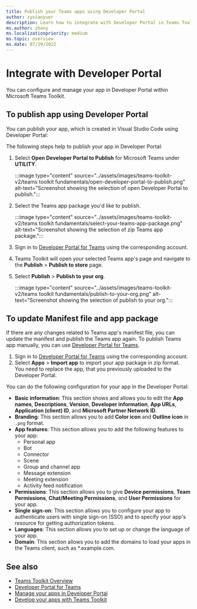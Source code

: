 ```yaml
---
title: Publish your Teams apps using Developer Portal
author: zyxiaoyuer
description: Learn how to integrate with Developer Portal in Teams Toolkit.
ms.author: zhany
ms.localizationpriority: medium
ms.topic: overview
ms.date: 07/29/2022
---
```


# Integrate with Developer Portal

You can configure and manage your app in Developer Portal within Microsoft Teams Toolkit.

## To publish app using Developer Portal

You can publish your app, which is created in Visual Studio Code using Developer Portal:

The following steps help to publish your app in Developer Portal:

1. Select **Open Developer Portal to Publish** for Microsoft Teams under **UTILITY**.

   :::image type="content" source="../assets/images/teams-toolkit-v2/teams toolkit fundamentals/open-developer-portal-to-publish.png" alt-text="Screenshot showing the selection of open Developer Portal to publish.":::

1. Select the Teams app package you'd like to publish.

   :::image type="content" source="../assets/images/teams-toolkit-v2/teams toolkit fundamentals/select-your-teams-app-package.png" alt-text="Screenshot showing the selection of zip Teams app package.":::

1. Sign in to [Developer Portal for Teams](https://dev.teams.microsoft.com/home) using the corresponding account.
1. Teams Toolkit will open your selected Teams app's page and navigate to the **Publish** > **Publish to store** page.
1. Select **Publish** > **Publish to your org**.

   :::image type="content" source="../assets/images/teams-toolkit-v2/teams toolkit fundamentals/publish-to-your-org.png" alt-text="Screenshot showing the selection of publish to your org.":::

## To update Manifest file and app package

If there are any changes related to Teams app's manifest file, you can update the manifest and publish the Teams app again. To publish Teams app manually, you can use [Developer Portal for Teams](https://dev.teams.microsoft.com/home).

1. Sign in to [Developer Portal for Teams](https://dev.teams.microsoft.com) using the corresponding account.
1. Select **Apps** > **Import app** to import your app package in zip format.<br>
   You need to replace the app, that you previously uploaded to the Developer Portal.

You can do the following configuration for your app in the Developer Portal:

* **Basic information**: This section shows and allows you to edit the **App names**, **Descriptions**, **Version**, **Developer information**, **App URLs**, **Application (client) ID**, and **Microsoft Partner Network ID**.
* **Branding**: This section allows you to add **Color icon** and **Outline icon** in `.png` format.
* **App features**: This section allows you to add the following features to your app:
  * Personal app
  * Bot
  * Connector
  * Scene
  * Group and channel app
  * Message extension
  * Meeting extension
  * Activity feed notification
* **Permissions**: This section allows you to give **Device permissions**, **Team Permissions**, **Chat/Meeting Permissions**, and **User Permissions** for your app.
* **Single sign-on**: This section allows you to configure your app to authenticate users with single sign-on (SSO) and to specify your app's resource for getting authorization tokens.
* **Languages**: This section allows you to set up or change the language of your app.
* **Domain**: This section allows you to add the domains to load your apps in the Teams client, such as *.example.com.

## See also

* [Teams Toolkit Overview](teams-toolkit-fundamentals.md)
* [Developer Portal for Teams](../concepts/build-and-test/teams-developer-portal.md)
* [Manage your apps in Developer Portal](../concepts/build-and-test/manage-your-apps-in-developer-portal.md)
* [Develop your apps with Teams Toolkit](../concepts/build-and-test/develop-your-apps-with-teams-toolkit.md)
